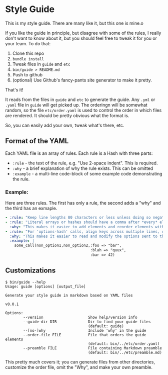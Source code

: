 # Style Guide

This is my style guide.  There are many like it, but this one is mine.o

If you like the guide in principle, but disagree with some of the rules, I really don't want to know about it, but you should feel free to tweak it for you or your team. To do that:

1. Clone this repo
2. `bundle install`
3. Tweak files in `guide` and `etc`
4. `bin/guide > README.md`
5. Push to github
6. (optional) Use Github's fancy-pants site generator to make it pretty.

That's it!

It reads from the files in `guide` and `etc` to generate the guide.  Any `.yml` or `.yaml` file in `guide` will get picked up.  The orderingn will be somewhat random, so the file `etc/order.yaml` is used to control the order in which files are rendered.
It should be pretty obvious what the format is.

So, you can easily add your own, tweak what's there, etc.

## Format of the YAML

Each YAML file is an array of rules.  Each rule is a Hash with three parts:

* `:rule` - the text of the rule, e.g. "Use 2-space indent".  This is required.
* `:why` - a brief explanation of why the rule exists.  This can be omitted
* `:example` - a multi-line code-block of some example code demonstrating the rule.

### Example:

Here are three rules.  The first has only a rule, the second adds a "why" and the third has an exmaple.

```yaml
- :rule: "Keep line lengths 80 characters or less unless doing so negatively impacts readability (e.g. for large string literals)"
- :rule: "Literal arrays or hashes should have a comma after *every* element, includingn the last one"
  :why: "This makes it easier to add elements and reorder elements without having to worry about missing commas"
- :rule: "For 'options-hash' calls, align keys across multiple lines, one per line, e.g."
  :why: "This makes it easier to read and modify the options sent to the method"
  :example: |
    some_call(non_option1,non_option2,:foo => "bar",
                                      :blah => "quux",
                                      :bar => 42)
```

## Customizations

    $ bin/guide --help
    Usage: guide [options] [output_file]

    Generate your style guide in markdown based on YAML files

    v0.0.1

    Options:
            --version                    Show help/version info
            --guide-dir DIR              Dir to find your guide files
                                         (default: guide)
            --[no-]why                   Include 'why' in the guide
            --order-file FILE            File that orders the guide elements
                                         (default: bin/../etc/order.yaml)
            --preamble FILE              File containing Markdown preamble
                                         (default: bin/../etc/preamble.md)

This pretty much covers it; you can generate files from other directories, customize the order file, omit the "Why", and make your own preamble.
